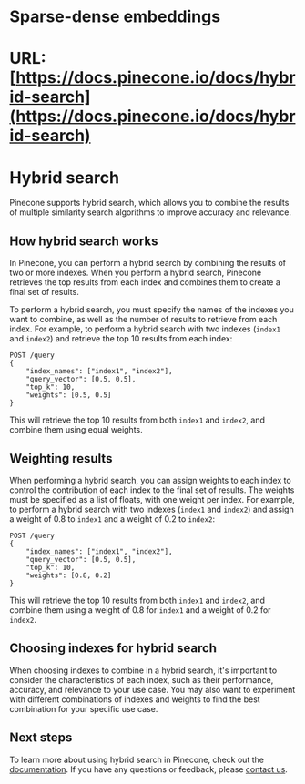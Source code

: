 # Sparse-dense embeddings

# URL: [https://docs.pinecone.io/docs/hybrid-search](https://docs.pinecone.io/docs/hybrid-search)

# Hybrid search

Pinecone supports hybrid search, which allows you to combine the results of multiple similarity search algorithms to improve accuracy and relevance.

## How hybrid search works

In Pinecone, you can perform a hybrid search by combining the results of two or more indexes. When you perform a hybrid search, Pinecone retrieves the top results from each index and combines them to create a final set of results.

To perform a hybrid search, you must specify the names of the indexes you want to combine, as well as the number of results to retrieve from each index. For example, to perform a hybrid search with two indexes (`index1` and `index2`) and retrieve the top 10 results from each index:

```
POST /query
{
    "index_names": ["index1", "index2"],
    "query_vector": [0.5, 0.5],
    "top_k": 10,
    "weights": [0.5, 0.5]
}

```

This will retrieve the top 10 results from both `index1` and `index2`, and combine them using equal weights.

## Weighting results

When performing a hybrid search, you can assign weights to each index to control the contribution of each index to the final set of results. The weights must be specified as a list of floats, with one weight per index. For example, to perform a hybrid search with two indexes (`index1` and `index2`) and assign a weight of 0.8 to `index1` and a weight of 0.2 to `index2`:

```
POST /query
{
    "index_names": ["index1", "index2"],
    "query_vector": [0.5, 0.5],
    "top_k": 10,
    "weights": [0.8, 0.2]
}

```

This will retrieve the top 10 results from both `index1` and `index2`, and combine them using a weight of 0.8 for `index1` and a weight of 0.2 for `index2`.

## Choosing indexes for hybrid search

When choosing indexes to combine in a hybrid search, it's important to consider the characteristics of each index, such as their performance, accuracy, and relevance to your use case. You may also want to experiment with different combinations of indexes and weights to find the best combination for your specific use case.

## Next steps

To learn more about using hybrid search in Pinecone, check out the [documentation](https://docs.pinecone.io/docs/hybrid-search). If you have any questions or feedback, please [contact us](https://www.pinecone.io/contact/).